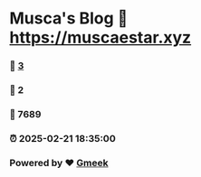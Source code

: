 # Musca's Blog :link: https://muscaestar.xyz 
### :page_facing_up: [3](https://muscaestar.xyz/tag.html) 
### :speech_balloon: 2 
### :hibiscus: 7689 
### :alarm_clock: 2025-02-21 18:35:00 
### Powered by :heart: [Gmeek](https://github.com/Meekdai/Gmeek)
